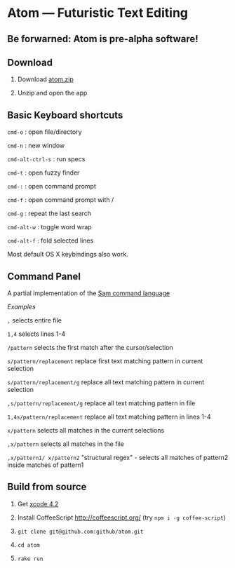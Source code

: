 # Atom — Futuristic Text Editing
## Be forwarned: Atom is pre-alpha software!

## Download

1. Download [atom.zip](https://github.com/downloads/github/atom/atom.zip)

2. Unzip and open the app

## Basic Keyboard shortcuts

`cmd-o` : open file/directory

`cmd-n` : new window

`cmd-alt-ctrl-s` : run specs

`cmd-t` : open fuzzy finder

`cmd-:` : open command prompt

`cmd-f` : open command prompt with /

`cmd-g` : repeat the last search

`cmd-alt-w` : toggle word wrap

`cmd-alt-f` : fold selected lines

Most default OS X keybindings also work.

## Command Panel

A partial implementation of the [Sam command language](http://man.cat-v.org/plan_9/1/sam)

*Examples*

`,` selects entire file

`1,4` selects lines 1-4

`/pattern` selects the first match after the cursor/selection

`s/pattern/replacement` replace first text matching pattern in current selection

`s/pattern/replacement/g` replace all text matching pattern in current selection

`,s/pattern/replacement/g` replace all text matching pattern in file

`1,4s/pattern/replacement` replace all text matching pattern in lines 1-4

`x/pattern` selects all matches in the current selections

`,x/pattern` selects all matches in the file

`,x/pattern1/ x/pattern2` "structural regex" - selects all matches of pattern2 inside matches of pattern1

## Build from source

1. Get [xcode 4.2](http://itunes.apple.com/us/app/xcode/id448457090?mt=12)

2. Install CoffeeScript http://coffeescript.org/ (try `npm i -g coffee-script`)

3. `git clone git@github.com:github/atom.git`

4. `cd atom`

5. `rake run`
